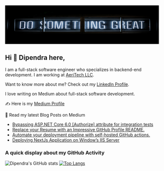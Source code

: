 ![Dipendra Neupane Github Cover Photo](https://github.com/dipneupane/dipneupane/blob/main/assets/dipneupane_readme-cover.jpg)

## Hi 👋 Dipendra here, 
I am a full-stack software engineer who specializes in backend-end development. I am working at [AeriTech LLC](https://aeritech.com).

Want to know more about me? Check out my [LinkedIn Profile](https://www.linkedin.com/in/dipneupane).

I love writing on Medium about full-stack software development. 

✍️ Here is my [Medium Profile](https://medium.com/@dipneupane)

📩 Read my latest Blog Posts on Medium
<!-- BLOG-POST-LIST:START -->
- [Bypassing ASP.NET Core 6.0 [Authorize] attribute for integration tests](https://medium.com/@dipneupane/bypassing-asp-net-core-6-0-authorize-attribute-for-integration-tests-3d8d4649ee22?source=rss-37161d399cd7------2)
- [Replace your Resume with an Impressive GitHub Profile README.](https://medium.com/@dipneupane/replace-your-resume-with-an-impressive-github-profile-readme-3019183a3029?source=rss-37161d399cd7------2)
- [Automate your deployment pipeline with self-hosted GitHub actions.](https://medium.com/@dipneupane/how-to-setup-ci-cd-pipeline-using-self-hosted-github-actions-8e15608e8954?source=rss-37161d399cd7------2)
- [Deploying NextJs Application on Window’s IIS Server](https://medium.com/@dipneupane/deploying-nextjs-application-on-windows-iis-server-cabdc22bccf8?source=rss-37161d399cd7------2)
<!-- BLOG-POST-LIST:END -->

### A quick display about my GitHub Activity

![Dipendra's GitHub stats](https://github-readme-stats.vercel.app/api?username=dipneupane&show_icons=true&theme=transparent) [![Top Langs](https://github-readme-stats.vercel.app/api/top-langs/?username=dipneupane&layout=donut)](https://github.com/dipneupane/github-readme-stats)
